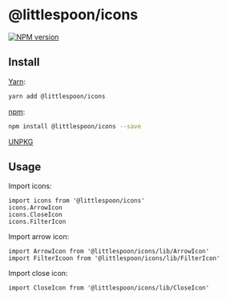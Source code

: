 # @littlespoon/icons

[![NPM version](https://img.shields.io/npm/v/@littlespoon/icons.svg)](https://www.npmjs.com/package/@littlespoon/icons)

## Install

[Yarn](https://yarnpkg.com/package/@littlespoon/icons):

```sh
yarn add @littlespoon/icons
```

[npm](https://www.npmjs.com/package/@littlespoon/icons):

```sh
npm install @littlespoon/icons --save
```

[UNPKG](https://unpkg.com/browse/@littlespoon/icons/)

## Usage

Import icons:

```tsx
import icons from '@littlespoon/icons'
icons.ArrowIcon
icons.CloseIcon
icons.FilterIcon
```

Import arrow icon:

```tsx
import ArrowIcon from '@littlespoon/icons/lib/ArrowIcon'
import FilterIcoon from '@littlespoon/icons/lib/FilterIcon'
```

Import close icon:

```tsx
import CloseIcon from '@littlespoon/icons/lib/CloseIcon'
```
